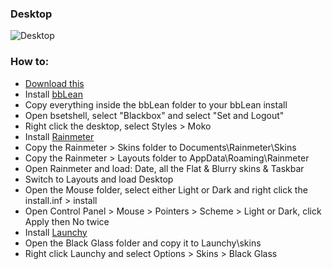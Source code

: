 ### Desktop
![Desktop](https://jxck.cf/wp-content/uploads/desktop.jpg)
### How to:
* [Download this](https://jxck.cf/wp-content/uploads/Desktop.zip)
* Install [bbLean](http://bb4win.sourceforge.net/bblean/files/bbLean-1.17.1.bin64.exe)
* Copy everything inside the bbLean folder to your bbLean install
* Open bsetshell, select "Blackbox" and select "Set and Logout"
* Right click the desktop, select Styles > Moko
* Install [Rainmeter](https://github.com/rainmeter/rainmeter/releases/download/v4.2.0.3111/Rainmeter-4.2.exe)
* Copy the Rainmeter > Skins folder to Documents\Rainmeter\Skins
* Copy the Rainmeter > Layouts folder to AppData\Roaming\Rainmeter
* Open Rainmeter and load: Date, all the Flat & Blurry skins & Taskbar
* Switch to Layouts and load Desktop
* Open the Mouse folder, select either Light or Dark and right click the install.inf > install
* Open Control Panel > Mouse > Pointers > Scheme > Light or Dark, click Apply then No twice
* Install [Launchy](https://www.launchy.net/downloads/win/Launchy2.5.exe)
* Open the Black Glass folder and copy it to Launchy\skins
* Right click Launchy and select Options > Skins > Black Glass
